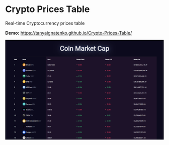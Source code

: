 # Crypto Prices Table
Real-time Cryptocurrency prices table

__Demo:__ https://tanyaignatenko.github.io/Crypto-Prices-Table/

![App demo](assets/demo.png)
